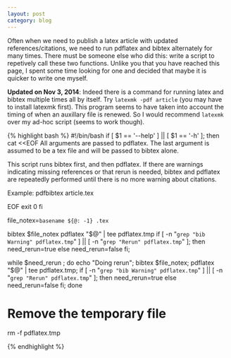 ```yaml
---
layout: post
category: blog
---
```


Often when we need to publish a latex article with updated references/citations, we need to run pdflatex and bibtex alternately for many times.  There must be someone else who did this: write a script to repetively call these two functions.  Unlike you that you have reached this page, I spent some time looking for one and decided that maybe it is quicker to write one myself.

**Updated on Nov 3, 2014**: Indeed there is a command for running latex and bibtex multiple times all by itself. Try <code>latexmk -pdf article</code> (you may have to install latexmk first).  This program seems to have taken into account the timing of when an auxillary file is renewed.  So I would recommend <code>latexmk</code> over my ad-hoc script (seems to work though).

{% highlight bash %}
#!/bin/bash
if [ $1 == '--help' ] || [ $1 == '-h' ]; then
    cat <<EOF
All arguments are passed to pdflatex.
The last argument is assumed to be a tex file and will be passed to bibtex alone.

This script runs bibtex first, and then pdflatex.
If there are warnings indicating missing references or that rerun is needed, bibtex and pdflatex are repeatedly performed until there is no more warning about citations.

Example:
pdfbibtex article.tex

EOF
    exit 0
fi

file_notex=`basename ${@: -1} .tex`

bibtex $file_notex
pdflatex "$@" | tee pdflatex.tmp
if [ -n "`grep "bib Warning" pdflatex.tmp`" ] || [ -n "`grep "Rerun" pdflatex.tmp`"  ]; then
    need_rerun=true
else
    need_rerun=false
fi;
    
while $need_rerun  ; do
    echo "Doing rerun";
    bibtex $file_notex;
    pdflatex "$@" | tee pdflatex.tmp;
    if [ -n "`grep "bib Warning" pdflatex.tmp`" ] || [ -n "`grep "Rerun" pdflatex.tmp`" ]; then
	need_rerun=true
    else
	need_rerun=false
    fi;
done

# Remove the temporary file
rm -f pdflatex.tmp

{% endhighlight %}


